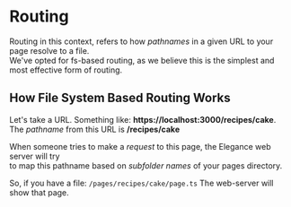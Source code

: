# Routing
Routing in this context, refers to how *pathnames* in a given URL to your page resolve to a file.  
We've opted for fs-based routing, as we believe this is the simplest and most effective form of routing.  

## How File System Based Routing Works
Let's take a URL. Something like: **https://localhost:3000/recipes/cake**.  
The *pathname* from this URL is **/recipes/cake**    

When someone tries to make a *request* to this page, the Elegance web server will try  
to map this pathname based on *subfolder names* of your pages directory.    

So, if you have a file:
`/pages/recipes/cake/page.ts` 
The web-server will show that page.